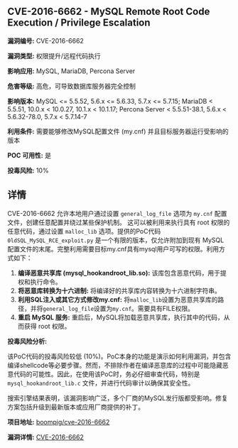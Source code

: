 ## CVE-2016-6662 - MySQL Remote Root Code Execution / Privilege Escalation

**漏洞编号:** CVE-2016-6662

**漏洞类型:** 权限提升/远程代码执行

**影响应用:** MySQL, MariaDB, Percona Server

**危害等级:** 高危，可导致数据库服务器完全控制

**影响版本:** MySQL <= 5.5.52, 5.6.x <= 5.6.33, 5.7.x <= 5.7.15; MariaDB < 5.5.51, 10.0.x < 10.0.27, 10.1.x < 10.1.17; Percona Server < 5.5.51-38.1, 5.6.x < 5.6.32-78.0, 5.7.x < 5.7.14-7

**利用条件:** 需要能够修改MySQL配置文件 (my.cnf) 并且目标服务器运行受影响的版本

**POC 可用性:** 是

**投毒风险:** 10%

## 详情

CVE-2016-6662 允许本地用户通过设置 `general_log_file` 选项为 `my.cnf` 配置文件，创建任意配置并绕过某些保护机制。 这可以被利用来执行具有 root 权限的任意代码，通过设置 `malloc_lib` 选项。提供的PoC代码 `0ldSQL_MySQL_RCE_exploit.py` 是一个有限的版本，仅允许附加到现有 MySQL 配置文件的末尾。完整利用需要目标my.cnf具有mysql用户可写的权限。利用方式如下：

1.  **编译恶意共享库 (mysql_hookandroot_lib.so):**  该库包含恶意代码，用于提权和执行命令。
2.  **将恶意库转换为十六进制:** 将编译好的共享库内容转换为十六进制字符串。
3.  **利用SQL注入或其它方式修改my.cnf:**  将`malloc_lib`设置为恶意共享库的路径，并将`general_log_file`设置为`my.cnf`。需要具有FILE权限。
4.  **重启 MySQL 服务:**  重启后，MySQL将加载恶意共享库，执行其中的代码，从而获得 root 权限。

**投毒风险分析:**

该PoC代码的投毒风险较低 (10%)。PoC本身的功能是演示如何利用漏洞，并包含编译shellcode等必要步骤。然而，不排除作者在编译恶意库的过程中可能隐藏恶意代码的可能性。因此，在使用该PoC时，务必仔细审查代码，特别是 `mysql_hookandroot_lib.c` 文件，并进行代码审计以确保其安全性。

搜索引擎结果表明，该漏洞影响广泛，多个厂商的MySQL发行版都受影响。修复方案包括升级到最新版本或应用厂商提供的补丁。

**项目地址:** [boompig/cve-2016-6662](https://github.com/boompig/cve-2016-6662)

**漏洞详情:** [CVE-2016-6662](https://nvd.nist.gov/vuln/detail/CVE-2016-6662)